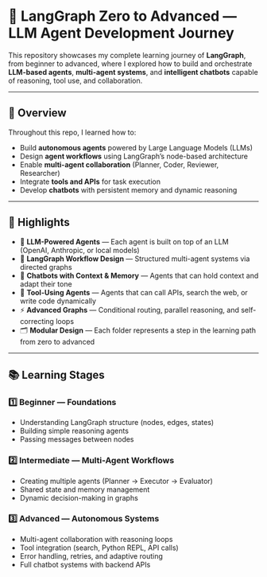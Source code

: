 # 🧠 LangGraph Zero to Advanced — LLM Agent Development Journey

This repository showcases my complete learning journey of **LangGraph**, from beginner to advanced, where I explored how to build and orchestrate **LLM-based agents**, **multi-agent systems**, and **intelligent chatbots** capable of reasoning, tool use, and collaboration.

---

## 🚀 Overview

Throughout this repo, I learned how to:

- Build **autonomous agents** powered by Large Language Models (LLMs)
- Design **agent workflows** using LangGraph’s node-based architecture
- Enable **multi-agent collaboration** (Planner, Coder, Reviewer, Researcher)
- Integrate **tools and APIs** for task execution
- Develop **chatbots** with persistent memory and dynamic reasoning

---

## 🧩 Highlights

- 🧠 **LLM-Powered Agents** — Each agent is built on top of an LLM (OpenAI, Anthropic, or local models)
- 🔗 **LangGraph Workflow Design** — Structured multi-agent systems via directed graphs
- 🤖 **Chatbots with Context & Memory** — Agents that can hold context and adapt their tone
- 🧮 **Tool-Using Agents** — Agents that can call APIs, search the web, or write code dynamically
- ⚡ **Advanced Graphs** — Conditional routing, parallel reasoning, and self-correcting loops
- 🗂️ **Modular Design** — Each folder represents a step in the learning path from zero to advanced

---

## 📚 Learning Stages

### 1️⃣ Beginner — Foundations

- Understanding LangGraph structure (nodes, edges, states)
- Building simple reasoning agents
- Passing messages between nodes

### 2️⃣ Intermediate — Multi-Agent Workflows

- Creating multiple agents (Planner → Executor → Evaluator)
- Shared state and memory management
- Dynamic decision-making in graphs

### 3️⃣ Advanced — Autonomous Systems

- Multi-agent collaboration with reasoning loops
- Tool integration (search, Python REPL, API calls)
- Error handling, retries, and adaptive routing
- Full chatbot systems with backend APIs
